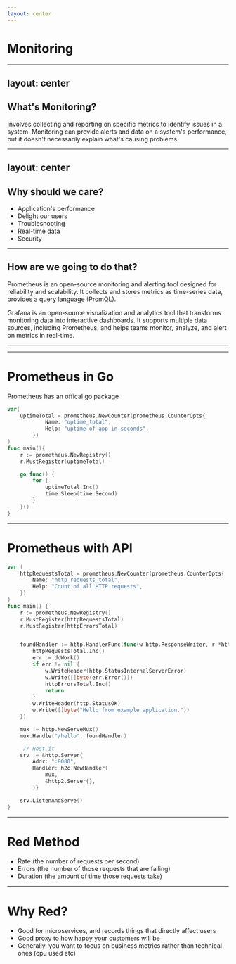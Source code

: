 ```yaml
---
layout: center
---
```


# Monitoring

---
layout: center
---

## What's Monitoring? 
Involves collecting and reporting on specific metrics to identify issues in a system. Monitoring can provide alerts and data on a system's performance, but it doesn't necessarily explain what's causing problems.

---
layout: center
---
Why should we care?
---

- Application's performance
- Delight our users
- Troubleshooting
- Real-time data
- Security
---

## How are we going to do that?

Prometheus is an open-source monitoring and alerting tool designed for reliability and scalability. It collects and stores metrics as time-series data, provides a query language (PromQL).

Grafana is an open-source visualization and analytics tool that transforms monitoring data into interactive dashboards. It supports multiple data sources, including Prometheus, and helps teams monitor, analyze, and alert on metrics in real-time.

---


---
# Prometheus in Go

Prometheus has an offical go package
```go
var(
    uptimeTotal = prometheus.NewCounter(prometheus.CounterOpts{
            Name: "uptime_total",
            Help: "uptime of app in seconds",
        })
)
func main(){
    r := prometheus.NewRegistry()
    r.MustRegister(uptimeTotal)

    go func() {
        for {
            uptimeTotal.Inc()
            time.Sleep(time.Second)
        }
    }()
}
```
---

# Prometheus with API
```go
var (
    httpRequestsTotal = prometheus.NewCounter(prometheus.CounterOpts{
        Name: "http_requests_total",
        Help: "Count of all HTTP requests",
    })
)
func main() {
    r := prometheus.NewRegistry()
    r.MustRegister(httpRequestsTotal)
    r.MustRegister(httpErrorsTotal)


    foundHandler := http.HandlerFunc(func(w http.ResponseWriter, r *http.Request) {
        httpRequestsTotal.Inc()
        err := doWork()
        if err != nil {
            w.WriteHeader(http.StatusInternalServerError)
            w.Write([]byte(err.Error()))
            httpErrorsTotal.Inc()
            return
        }
        w.WriteHeader(http.StatusOK)
        w.Write([]byte("Hello from example application."))
    })

    mux := http.NewServeMux()
    mux.Handle("/hello", foundHandler)

     // Host it
    srv := &http.Server{
        Addr: ":8080",
        Handler: h2c.NewHandler(
            mux,
            &http2.Server{},
        )}

    srv.ListenAndServe()
}
```

---

# Red Method
- Rate (the number of requests per second)
- Errors (the number of those requests that are failing)
- Duration (the amount of time those requests take)

---

# Why Red?
- Good for microservices, and records things that directly affect users
- Good proxy to how happy your customers will be
- Generally, you want to focus on business metrics rather than technical ones (cpu used etc)

